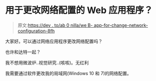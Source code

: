 # 用于更改网络配置的 Web 应用程序？

> 原文:[https://dev . to/ab 0 nilla/we B- app-for-change-network-configuration-8fh](https://dev.to/ab0nilla/web-app-for-change-network-configuration-8fh)

大家好。可以通过网络应用程序更改网络配置吗？

也许和达特一起？

我不想用微波炉..视觉研究..(咳咳)。无红利

我需要通过软件更改我的局域网(Windows 10 和 7)的网络配置。